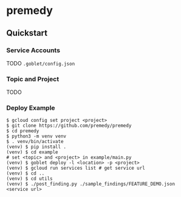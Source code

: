 # premedy

## Quickstart

### Service Accounts
TODO
`.goblet/config.json`

### Topic and Project
TODO

### Deploy Example
```shell
$ gcloud config set project <project>
$ git clone https://github.com/premedy/premedy
$ cd premedy
$ python3 -m venv venv
$ . venv/bin/activate
(venv) $ pip install .
(venv) $ cd example
# set <topic> and <project> in example/main.py
(venv) $ goblet deploy -l <location> -p <project>
(venv) $ gcloud run services list # get service url
(venv) $ cd ..
(venv) $ cd utils
(venv) $ ./post_finding.py ./sample_findings/FEATURE_DEMO.json <service url>
```


